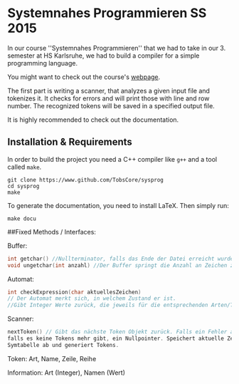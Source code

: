 # Systemnahes Programmieren SS 2015

In our course ''Systemnahes Programmieren'' that we had to take in our 3. semester at HS Karlsruhe, we had to build a compiler for a simple programming language. 

You might want to check out the course's [webpage](http://www.iwi.hs-karlsruhe.de/Intranetaccess/mhb/module/MKIB/MIB%20310/1).

The first part is writing a scanner, that analyzes a given input file and tokenizes it. It checks for errors and will print those with line and row number. The recognized tokens will be saved in a specified output file. 

It is highly recommended to check out the documentation.

## Installation & Requirements
In order to build the project you need a C++ compiler like `g++` and a tool called `make`.

```
git clone https://www.github.com/TobsCore/sysprog
cd sysprog
make
```

To generate the documentation, you need to install LaTeX.  Then simply run:

```
make docu
```

##Fixed Methods / Interfaces:

Buffer:
``` c++
int getchar() //Nullterminator, falls das Ende der Datei erreicht wurde.
void ungetchar(int anzahl) //Der Buffer springt die Anzahl an Zeichen zurück.
```

Automat:
```c++
int checkExpression(char aktuellesZeichen)
// Der Automat merkt sich, in welchem Zustand er ist.
//Gibt Integer Werte zurück, die jeweils für die entsprechenden Arten/Typen stehen.
```
Scanner:
```c++
nextToken() // Gibt das nächste Token Objekt zurück. Falls ein Fehler aufgetaucht ist, ein Fehlertoken, 
falls es keine Tokens mehr gibt, ein Nullpointer. Speichert aktuelle Zeile und Reihe. Speichert Lexeme in der
Symtabelle ab und generiert Tokens.
```

Token:
Art, Name, Zeile, Reihe

Information:
Art (Integer), Namen (Wert)

